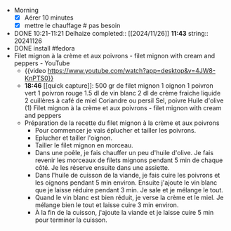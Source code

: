- Morning
  * [x] Aérer 10 minutes
  * [x] mettre le chauffage # pas besoin
- DONE 10:21-11:21 Delhaize
  completed:: [[2024/11/26]] **11:43**
  string:: 20241126
- DONE install #fedora
- Filet mignon à la crème et aux poivrons - filet mignon with cream and peppers - YouTube
	- {{video https://www.youtube.com/watch?app=desktop&v=4JW8-KnPTS0}}
	- **18:46** [[quick capture]]: 500 gr de filet mignon 1 oignon 1 poivron vert 1 poivron rouge 1.5 dl de vin blanc 2 dl de crème fraiche liquide 2 cuillères à café de miel Coriandre ou persil Sel, poivre Huile d'olive (1) Filet mignon à la crème et aux poivrons - filet mignon with cream and peppers
	- Préparation de la recette du filet mignon à la crème et aux poivrons
		- Pour commencer je vais éplucher et tailler les poivrons.
		- Eplucher et tailler l'oignon.
		- Tailler le filet mignon en morceau.
		- Dans une poêle, je fais chauffer un peu d'huile d'olive. Je fais revenir les morceaux de filets mignons pendant 5 min de chaque côté. Je les réserve ensuite dans une assiette.
		- Dans l'huile de cuisson de la viande, je fais cuire les poivrons et les oignons pendant 5 min environ. Ensuite j'ajoute le vin blanc que je laisse réduire pendant 3 min. Je sale et je mélange le tout.
		- Quand le vin blanc est bien réduit, je verse la crème et le miel. Je mélange bien le tout et laisse cuire 3 min environ.
		- À la fin de la cuisson, j'ajoute la viande et je laisse cuire 5 min pour terminer la cuisson.